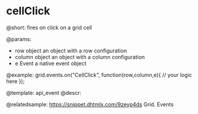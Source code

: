 cellClick
=============

@short:
fires on click on a grid cell

@params:
- row			object		an object with a row configuration
- column		object		an object with a column configuration
- e				Event		a native event object


@example:
grid.events.on("CellClick", function(row,column,e){
     // your logic here
});


@template: api_event
@descr:

@relatedsample:
https://snippet.dhtmlx.com/9zeyp4ds	Grid. Events
